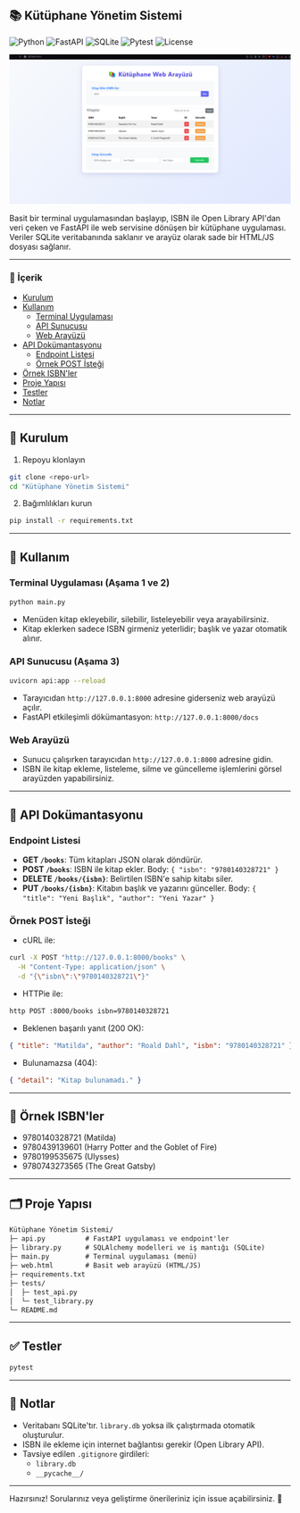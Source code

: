 ## 📚 Kütüphane Yönetim Sistemi

![Python](https://img.shields.io/badge/Python-3.11-3776AB?logo=python&logoColor=white)
![FastAPI](https://img.shields.io/badge/FastAPI-0.115-009688?logo=fastapi&logoColor=white)
![SQLite](https://img.shields.io/badge/SQLite-DB-003B57?logo=sqlite&logoColor=white)
![Pytest](https://img.shields.io/badge/tests-pytest-blue)
![License](https://img.shields.io/badge/License-MIT-green)

<p align="center">
  <img src="assets/screenshot.png" alt="Uygulama ekran görüntüsü" width="900" />
</p>

Basit bir terminal uygulamasından başlayıp, ISBN ile Open Library API'dan veri çeken ve FastAPI ile web servisine dönüşen bir kütüphane uygulaması. Veriler SQLite veritabanında saklanır ve arayüz olarak sade bir HTML/JS dosyası sağlanır.

---

### 🔗 İçerik
- [Kurulum](#-kurulum)
- [Kullanım](#-kullanım)
  - [Terminal Uygulaması](#terminal-uygulaması-aşama-1-ve-2)
  - [API Sunucusu](#api-sunucusu-aşama-3)
  - [Web Arayüzü](#web-arayüzü)
- [API Dokümantasyonu](#-api-dokümantasyonu)
  - [Endpoint Listesi](#endpoint-listesi)
  - [Örnek POST İsteği](#örnek-post-isteği)
- [Örnek ISBN'ler](#-örnek-isbnler)
- [Proje Yapısı](#-proje-yapısı)
- [Testler](#-testler)
- [Notlar](#-notlar)

---

## 🚀 Kurulum

1) Repoyu klonlayın
```sh
git clone <repo-url>
cd "Kütüphane Yönetim Sistemi"
```

2) Bağımlılıkları kurun
```sh
pip install -r requirements.txt
```

---

## 🧭 Kullanım

### Terminal Uygulaması (Aşama 1 ve 2)
```sh
python main.py
```
- Menüden kitap ekleyebilir, silebilir, listeleyebilir veya arayabilirsiniz.
- Kitap eklerken sadece ISBN girmeniz yeterlidir; başlık ve yazar otomatik alınır.

### API Sunucusu (Aşama 3)
```sh
uvicorn api:app --reload
```
- Tarayıcıdan `http://127.0.0.1:8000` adresine giderseniz web arayüzü açılır.
- FastAPI etkileşimli dökümantasyon: `http://127.0.0.1:8000/docs`

### Web Arayüzü
- Sunucu çalışırken tarayıcıdan `http://127.0.0.1:8000` adresine gidin.
- ISBN ile kitap ekleme, listeleme, silme ve güncelleme işlemlerini görsel arayüzden yapabilirsiniz.

---

## 📘 API Dokümantasyonu

### Endpoint Listesi
- **GET `/books`**: Tüm kitapları JSON olarak döndürür.
- **POST `/books`**: ISBN ile kitap ekler. Body: `{ "isbn": "9780140328721" }`
- **DELETE `/books/{isbn}`**: Belirtilen ISBN'e sahip kitabı siler.
- **PUT `/books/{isbn}`**: Kitabın başlık ve yazarını günceller. Body: `{ "title": "Yeni Başlık", "author": "Yeni Yazar" }`

### Örnek POST İsteği
- cURL ile:
```bash
curl -X POST "http://127.0.0.1:8000/books" \
  -H "Content-Type: application/json" \
  -d "{\"isbn\":\"9780140328721\"}"
```

- HTTPie ile:
```bash
http POST :8000/books isbn=9780140328721
```

- Beklenen başarılı yanıt (200 OK):
```json
{ "title": "Matilda", "author": "Roald Dahl", "isbn": "9780140328721" }
```

- Bulunamazsa (404):
```json
{ "detail": "Kitap bulunamadı." }
```

---

## 🔢 Örnek ISBN'ler
- 9780140328721 (Matilda)
- 9780439139601 (Harry Potter and the Goblet of Fire)
- 9780199535675 (Ulysses)
- 9780743273565 (The Great Gatsby)

---

## 🗂 Proje Yapısı
```
Kütüphane Yönetim Sistemi/
├─ api.py          # FastAPI uygulaması ve endpoint'ler
├─ library.py      # SQLAlchemy modelleri ve iş mantığı (SQLite)
├─ main.py         # Terminal uygulaması (menü)
├─ web.html        # Basit web arayüzü (HTML/JS)
├─ requirements.txt
├─ tests/
│  ├─ test_api.py
│  └─ test_library.py
└─ README.md
```

---

## ✅ Testler
```sh
pytest
```

---

## 📝 Notlar
- Veritabanı SQLite'tır. `library.db` yoksa ilk çalıştırmada otomatik oluşturulur.
- ISBN ile ekleme için internet bağlantısı gerekir (Open Library API).
- Tavsiye edilen `.gitignore` girdileri:
  - `library.db`
  - `__pycache__/`

---

Hazırsınız! Sorularınız veya geliştirme önerileriniz için issue açabilirsiniz. 🙌
